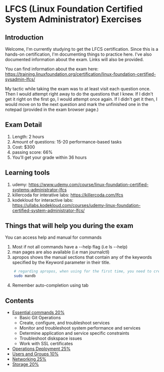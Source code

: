 <h1>LFCS (Linux Foundation Certified System Administrator) Exercises </h1>

<h2>Introduction </h2>

Welcome, I'm currently studying to get the LFCS certification. Since this is a hands-on certification, I'm documenting things to practice here. I've also documented information about the exam. Links will also be provided. 

You can find information about the exam here: https://training.linuxfoundation.org/certification/linux-foundation-certified-sysadmin-lfcs/


My tactic while taking the exam was to at least visit each question once. Then I would attempt right away to do the questions that I knew. If I didn't get it right on the first go, I would attempt once again. If I didn't get it then, I would move on to the next question and mark the unfinished one in the notepad (provided in the exam browser page.)

<h2>Exam Detail</h2>
  
1. Length: 2 hours
1. Amount of questions: 15-20 performance-based tasks
1. Cost: $300
1. passing score: 66%
1. You'll get your grade within 36 hours

<h2>Learning tools</h2>

1. udemy: https://www.udemy.com/course/linux-foundation-certified-systems-administrator-lfcs
2. killercoda for interative labs: https://killercoda.com/lfcs
3. kodekloud for interactive labs: https://ullabs.kodekloud.com/courses/udemy-linux-foundation-certified-system-administrator-lfcs/

<h2> Things that will help you during the exam</h2>

<p> You can access help and manual for commands</p>

1. Most if not all commands have a --help flag (i.e ls --help)
2. man pages are also available (i.e man journalctl)
3. apropos shows the manual sections that contain any of the keywords specified by the Keyword parameter in their title. 
```bash
    # regarding apropos, when using for the first time, you need to create the database
    sudo mandb
```
4. Remember auto-completion using tab



<h2>Contents</h2>

* [Essential commands 20%](https://github.com/franchev/LFCS-Exercises/blob/main/essential-commands.md) 
    * Basic Git Operations
    * Create, configure, and troubleshoot services
    * Monitor and troubleshoot system performance and services
    * Determine application and service specific constraints
    * Troubleshoot diskspace issues
    * Work with SSL certificates
* [Operations Deployment 25%](https://github.com/franchev/LFCS-Exercises/blob/main/operations-deployment.md) 
* [Users and Groups 10%](https://github.com/franchev/LFCS-Exercises/blob/main/users-and-groups.md)
* [Networking 25%](https://github.com/franchev/LFCS-Exercises/blob/main/networking.md)
* [Storage 20%](https://github.com/franchev/LFCS-Exercises/blob/main/storage.md)
